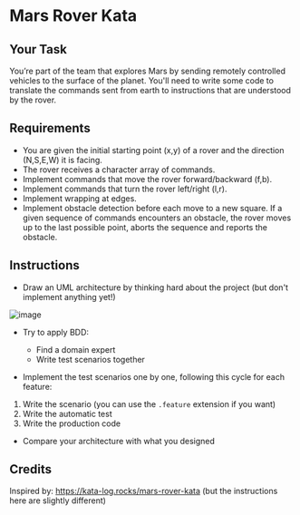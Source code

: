 # Mars Rover Kata



## Your Task

You’re part of the team that explores Mars by sending remotely
controlled vehicles to the surface of the planet. You'll need to write
some code to translate the commands sent from earth to instructions that
are understood by the rover.

## Requirements

* You are given the initial starting point (x,y) of a rover and the direction (N,S,E,W) it is facing.
* The rover receives a character array of commands.
* Implement commands that move the rover forward/backward (f,b).
* Implement commands that turn the rover left/right (l,r).
* Implement wrapping at edges.
* Implement obstacle detection before each move to a new square. If a given sequence of commands encounters an obstacle, the rover moves up to the last possible point, aborts the sequence and reports the obstacle.

## Instructions

* Draw an UML architecture by thinking hard about the project (but don't implement anything yet!)

![image](https://github.com/user-attachments/assets/028ad134-8ad7-4378-9a42-cb5b913cd0a1)
 
 * Try to apply BDD:
    * Find a domain expert
    * Write test scenarios together

* Implement the test scenarios one by one, following this cycle for each feature:

1. Write the scenario (you can use the `.feature` extension if you want)
1. Write the automatic test
1. Write the production code

* Compare your architecture with what you designed

## Credits

Inspired by:  https://kata-log.rocks/mars-rover-kata (but the instructions here are slightly different)

